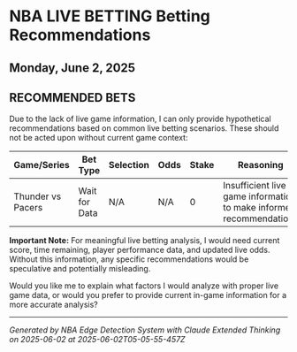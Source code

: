 # NBA LIVE BETTING Betting Recommendations
## Monday, June 2, 2025

## RECOMMENDED BETS
Due to the lack of live game information, I can only provide hypothetical recommendations based on common live betting scenarios. These should not be acted upon without current game context:

| Game/Series | Bet Type | Selection | Odds | Stake | Reasoning |
|-------------|----------|-----------|------|-------|-----------|
| Thunder vs Pacers | Wait for Data | N/A | N/A | 0 | Insufficient live game information to make informed recommendations |

**Important Note:** For meaningful live betting analysis, I would need current score, time remaining, player performance data, and updated live odds. Without this information, any specific recommendations would be speculative and potentially misleading.

Would you like me to explain what factors I would analyze with proper live game data, or would you prefer to provide current in-game information for a more accurate analysis?

---
*Generated by NBA Edge Detection System with Claude Extended Thinking on 2025-06-02 at 2025-06-02T05-05-55-457Z*
